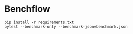 # Benchflow

```
pip install -r requirements.txt
pytest --benchmark-only --benchmark-json=benchmark.json
```